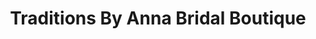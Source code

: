 ---
title: "Traditions By Anna Bridal Boutique"
url: /raleigh/traditions-by-anna-bridal-boutique/
shop: Kleidung
---